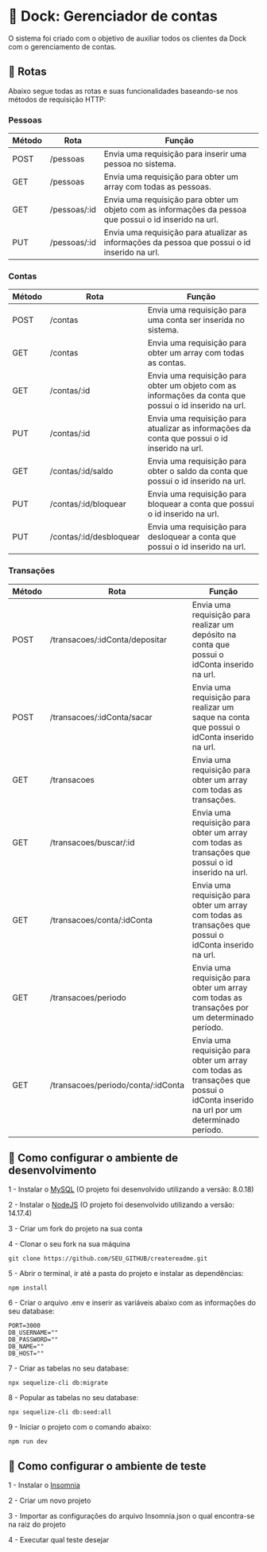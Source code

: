 # 🏦 Dock: Gerenciador de contas

O sistema foi criado com o objetivo de auxiliar todos os clientes da Dock com o gerenciamento de contas.

## 📍 Rotas

Abaixo segue todas as rotas e suas funcionalidades baseando-se nos métodos de requisição HTTP:

### Pessoas

| Método | Rota         | Função                                                                                                  |
| ------ | ------------ | ------------------------------------------------------------------------------------------------------- |
| POST   | /pessoas     | Envia uma requisição para inserir uma pessoa no sistema.                                                |
| GET    | /pessoas     | Envia uma requisição para obter um array com todas as pessoas.                                          |
| GET    | /pessoas/:id | Envia uma requisição para obter um objeto com as informações da pessoa que possui o id inserido na url. |
| PUT    | /pessoas/:id | Envia uma requisição para atualizar as informações da pessoa que possui o id inserido na url.           |

### Contas

| Método | Rota                    | Função                                                                                                 |
| ------ | ----------------------- | ------------------------------------------------------------------------------------------------------ |
| POST   | /contas                 | Envia uma requisição para uma conta ser inserida no sistema.                                           |
| GET    | /contas                 | Envia uma requisição para obter um array com todas as contas.                                          |
| GET    | /contas/:id             | Envia uma requisição para obter um objeto com as informações da conta que possui o id inserido na url. |
| PUT    | /contas/:id             | Envia uma requisição para atualizar as informações da conta que possui o id inserido na url.           |
| GET    | /contas/:id/saldo       | Envia uma requisição para obter o saldo da conta que possui o id inserido na url.                      |
| PUT    | /contas/:id/bloquear    | Envia uma requisição para bloquear a conta que possui o id inserido na url.                            |
| PUT    | /contas/:id/desbloquear | Envia uma requisição para desloquear a conta que possui o id inserido na url.                          |

### Transações

| Método | Rota                               | Função                                                                                                                            |
| ------ | ---------------------------------- | --------------------------------------------------------------------------------------------------------------------------------- |
| POST   | /transacoes/:idConta/depositar     | Envia uma requisição para realizar um depósito na conta que possui o idConta inserido na url.                                     |
| POST   | /transacoes/:idConta/sacar         | Envia uma requisição para realizar um saque na conta que possui o idConta inserido na url.                                        |
| GET    | /transacoes                        | Envia uma requisição para obter um array com todas as transações.                                                                 |
| GET    | /transacoes/buscar/:id             | Envia uma requisição para obter um array com todas as transações que possui o id inserido na url.                                 |
| GET    | /transacoes/conta/:idConta         | Envia uma requisição para obter um array com todas as transações que possui o idConta inserido na url.                            |
| GET    | /transacoes/periodo                | Envia uma requisição para obter um array com todas as transações por um determinado período.                                      |
| GET    | /transacoes/periodo/conta/:idConta | Envia uma requisição para obter um array com todas as transações que possui o idConta inserido na url por um determinado período. |

## 🔧 Como configurar o ambiente de desenvolvimento

1 - Instalar o [MySQL](https://www.mysql.com/) (O projeto foi desenvolvido utilizando a versão: 8.0.18)

2 - Instalar o [NodeJS](https://nodejs.org/en/download/) (O projeto foi desenvolvido utilizando a versão: 14.17.4)

3 - Criar um fork do projeto na sua conta

4 - Clonar o seu fork na sua máquina

```
git clone https://github.com/SEU_GITHUB/createreadme.git
```

5 - Abrir o terminal, ir até a pasta do projeto e instalar as dependências:

```
npm install
```

6 - Criar o arquivo .env e inserir as variáveis abaixo com as informações do seu database:

```
PORT=3000
DB_USERNAME=""
DB_PASSWORD=""
DB_NAME=""
DB_HOST=""
```

7 - Criar as tabelas no seu database:

```
npx sequelize-cli db:migrate
```

8 - Popular as tabelas no seu database:

```
npx sequelize-cli db:seed:all
```

9 - Iniciar o projeto com o comando abaixo:

```
npm run dev
```

## 🧪 Como configurar o ambiente de teste

1 - Instalar o [Insomnia](https://insomnia.rest/download)

2 - Criar um novo projeto

3 - Importar as configurações do arquivo Insomnia.json o qual encontra-se na raiz do projeto

4 - Executar qual teste desejar
